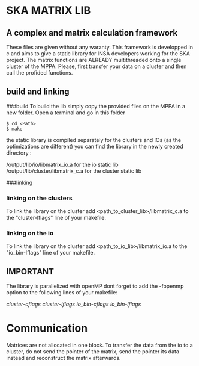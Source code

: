 # SKA MATRIX LIB

## A complex and matrix calculation framework
These files are given without any waranty.
This framework is developped in c and aims to give a static library for INSA developers working for the SKA project.
The matrix functions are ALREADY multithreaded onto a single cluster of the MPPA.
Please, first transfer your data on a cluster and then call the profided functions.


## build and linking

###build
To build the lib simply copy the provided files on the MPPA in a new folder.
Open a terminal and go in this folder 
```
$ cd <Path>
$ make
```
the static library is compiled separately for the clusters and IOs (as the optimizations are different)
you can find the library in the newly created directory :

<folder>/output/lib/io/libmatrix_io.a 			for the io static lib
<folder>/output/lib/cluster/libmatrix_c.a		for the cluster static lib

###linking
### linking on the clusters
To link the library on the cluster add <path_to_cluster_lib>/libmatrix_c.a to the "cluster-lflags" line of your makefile.

### linking on the io
To link the library on the cluster add <path_to_io_lib>/libmatrix\_io.a to the "io\_bin-lflags" line of your makefile.


## IMPORTANT 
The library is parallelized with openMP dont forget to add the -fopenmp option to the following lines of your makefile:

_cluster-cflags_
_cluster-lflags_
_io\_bin-cflags_
_io\_bin-lflags_

# Communication
Matrices are not allocated in one block. To transfer the data from the io to a cluster, 
do not send the pointer of the matrix, send the pointer its data instead and reconstruct the matrix afterwards.
